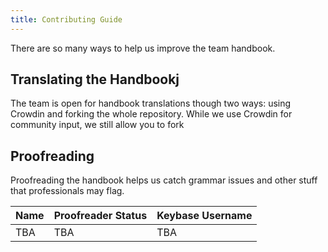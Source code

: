 ```yaml
---
title: Contributing Guide
---
```


There are so many ways to help us improve the team handbook.

## Translating the Handbookj
The team is open for handbook translations though two ways: using Crowdin and forking the whole repository. While we use Crowdin for community input, we still allow you to fork

## Proofreading
Proofreading the handbook helps us catch grammar issues and other stuff that professionals may flag.

| Name | Proofreader Status | Keybase Username |
| ---- | ------------------ | ---------------- |
| TBA | TBA | TBA |

